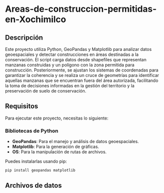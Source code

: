 # Areas-de-construccion-permitidas-en-Xochimilco

## Descripción
Este proyecto utiliza Python, GeoPandas y Matplotlib para analizar datos geoespaciales y detectar construcciones en áreas destinadas a la conservación. El script carga datos desde shapefiles que representan manzanas construidas y un polígono con la zona permitida para construcción. Posteriormente, se ajustan los sistemas de coordenadas para garantizar la coherencia y se realiza un cruce de geometrías para identificar aquellas manzanas que se encuentran fuera del área autorizada, facilitando la toma de decisiones informadas en la gestión del territorio y la preservación de suelo de conservación.

## Requisitos

Para ejecutar este proyecto, necesitas lo siguiente:

### Bibliotecas de Python
- **GeoPandas**: Para el manejo y análisis de datos geoespaciales.
- **Matplotlib**: Para la generación de gráficas.
- **OS**: Para la manipulación de rutas de archivos.

Puedes instalarlas usando pip:
```bash
pip install geopandas matplotlib
```


## Archivos de datos

